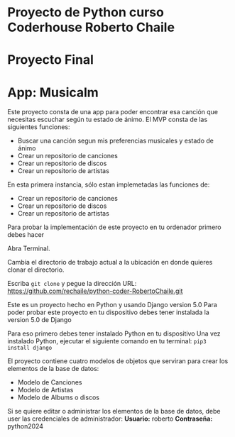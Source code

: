 # Proyecto de Python curso Coderhouse Roberto Chaile

# Proyecto Final

# App: Musicalm

Este proyecto consta de una app para poder encontrar esa canción que necesitas escuchar según tu estado de ánimo.
El MVP consta de las siguientes funciones:
- Buscar una canción segun mis preferencias musicales y estado de ánimo
- Crear un repositorio de canciones
- Crear un repositorio de discos
- Crear un repositorio de artistas


En esta primera instancia, sólo estan implemetadas las funciones de:
- Crear un repositorio de canciones
- Crear un repositorio de discos
- Crear un repositorio de artistas


Para probar la implementación de este proyecto en tu ordenador primero debes hacer

Abra Terminal.

Cambia el directorio de trabajo actual a la ubicación en donde quieres clonar el directorio.

Escriba ```git clone``` y pegue la dirección URL: https://github.com/rechaile/python-coder-RobertoChaile.git

Este es un proyecto hecho en Python y usando Django version 5.0
Para poder probar este proyecto en tu dispositivo debes tener instalada la version 5.0 de Django

Para eso primero debes tener instalado Python en tu dispositivo
Una vez instalado Python, ejecutar el siguiente comando en tu terminal:
```pip3 install django```

El proyecto contiene cuatro modelos de objetos que serviran para crear los elementos de la base de datos:
- Modelo de Canciones
- Modelo de Artistas
- Modelo de Albums o discos

Si se quiere editar o administrar los elementos de la base de datos, debe user las credenciales de administrador:
**Usuario:** roberto
**Contraseña:** python2024

